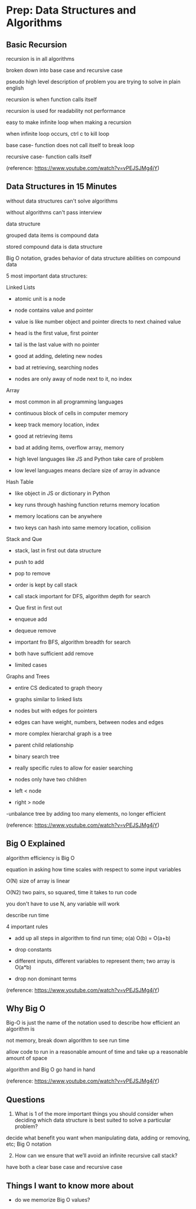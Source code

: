 # Prep: Data Structures and Algorithms

## Basic Recursion

recursion is in all algorithms 

broken down into base case and recursive case 

pseudo high level description of problem you are trying to solve in plain english 

recursion is when function calls itself  

recursion is used for readability not performance 

easy to make infinite loop when making a recursion 

when infinite loop occurs, ctrl c to kill loop 

base case- function does not call itself to break loop 

recursive case- function calls itself 

(reference: https://www.youtube.com/watch?v=vPEJSJMg4jY)

## Data Structures in 15 Minutes

without data structures can't solve algorithms

without algorithms can't pass interview

data structure 

grouped data items is compound data 

stored compound data is data structure 

Big O notation, grades behavior of data structure abilities on compound data

5 most important data structures: 

Linked Lists

- atomic unit is a node

- node contains value and pointer 

- value is like number object and pointer directs to next chained value 

- head is the first value, first pointer 

- tail is the last value with no pointer 

- good at adding, deleting new nodes 

- bad at retrieving, searching nodes 

- nodes are only away of node next to it, no index 

Array

- most common in all programming languages 

- continuous block of cells in computer memory 

- keep track memory location, index

- good at retrieving items 

- bad at adding items, overflow array, memory

- high level languages like JS and Python take care of problem 

- low level languages means declare size of array in advance 

Hash Table

- like object in JS or dictionary in Python 

- key runs through hashing function returns memory location 

- memory locations can be anywhere 

- two keys can hash into same memory location, collision 

Stack and Que 

- stack, last in first out data structure 

- push to add

- pop to remove

- order is kept by call stack 

- call stack important for DFS, algorithm depth for search

- Que first in first out 

- enqueue add 

- dequeue remove

- important fro BFS, algorithm breadth for search

- both have sufficient add remove 

- limited cases 

Graphs and Trees 

- entire CS dedicated to graph theory 

- graphs similar to linked lists 

- nodes but with edges for pointers 

- edges can have weight, numbers, between nodes and edges

- more complex hierarchal graph is a tree 

- parent child relationship 

- binary search tree 

- really specific rules to allow for easier searching 

- nodes only have two children 

- left < node

- right > node

-unbalance tree by adding too many elements, no longer efficient 

(reference: https://www.youtube.com/watch?v=vPEJSJMg4jY)
## Big O Explained

algorithm efficiency is Big O

equation in asking how time scales with respect to some input variables 

O(N) size of array is linear 

O(N2) two pairs, so squared, time it takes to run code 

you don't have to use N, any variable will work 

describe run time 

4 important rules 

- add up all steps in algorithm to find run time; o(a) O(b) = O(a+b)

- drop constants

- different inputs, different variables to represent them; two array is O(a*b)

- drop non dominant terms

(reference: https://www.youtube.com/watch?v=vPEJSJMg4jY)

## Why Big O

Big-O is just the name of the notation used to describe how efficient an algorithm is

not memory, break down algorithm to see run time 

allow code to run in a reasonable amount of time and take up a reasonable amount of space

algorithm and Big O go hand in hand
 
(reference: https://www.youtube.com/watch?v=vPEJSJMg4jY)

## Questions 

1. What is 1 of the more important things you should consider when deciding which data structure is best suited to solve a particular problem?

decide what benefit you want when manipulating data, adding or removing, etc; Big O notation 

2. How can we ensure that we’ll avoid an infinite recursive call stack?

have both a clear base case and recursive case 

## Things I want to know more about
- do we memorize Big O values?